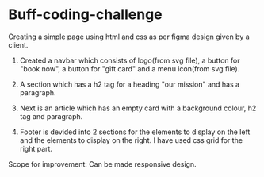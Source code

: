 # Buff-coding-challenge
Creating a simple page using html and css as per figma design given by a client.

1. Created a navbar which consists of logo(from svg file), a button for "book now", a button for "gift card" and a menu icon(from svg file).

2. A section which has a h2 tag for a heading "our mission" and has a paragraph.

3. Next is an article which has an empty card with a background colour, h2 tag and paragraph.

4. Footer is devided into 2 sections for the elements to display on the left and the elements to display on the right. I have used css grid for the right part.

Scope for improvement:
Can be made responsive design. 
